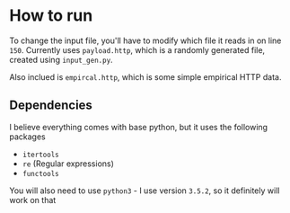 # How to run

To change the input file, you'll have to modify which file it reads in on line `150`. Currently uses `payload.http`, which is a randomly generated file, created using `input_gen.py`.

Also inclued is `empircal.http`, which is some simple empirical HTTP data.

## Dependencies 
 I believe everything comes with base python, but it uses the following packages 
 - `itertools`
 - `re` (Regular expressions)
 - `functools`  

You will also need to use `python3` - I use version `3.5.2`, so it definitely will work on that
